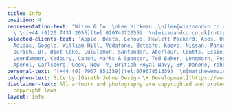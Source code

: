 ```yaml
---
title: Info
position: 4
representation-text: "Wizzo & Co  \nLee Hickman  \n[lee@wizzoandco.co.uk](mailto:lee@wizzoandco.co.uk)
  \ \n[+44 (0)20 7437 2055](tel:02074372055)  \n[wizzoandco.co.uk](http://www.wizzoandco.co.uk)"
selected-clients-text: 'Apple, Beats, Lenovo, Hewlett Packard, Asos, Unicef, Lynx,
  Adidas, Google, William Hill, Vodafone, Betsafe, Koovs, Nissan, Panasonic, Tui,
  Zurich, BT, Diet Coke, Lululemon, Santander, Aberlour, Coutts, Essie, Givenchy,
  Leerdammer, Cadbury, Canon, Marks & Spencer, Ted Baker, Longmorn, Pepsi, Selfridges,
  Aperol, Carlsberg, Geox, Now TV, British Royal Navy, BP, Danone, Yahoo, Lego, Microsoft. '
personal-text: "[+44 (0) 7967 851359](tel:07967851359)  \n[matthewemvintaylor@gmail.com](mailto:matthewemvintaylor@gmail.com)"
colophon-text: Site by [Gareth Johns Design \+ Development](https://www.garethjohnsdesign.com)
disclaimer-text: All artwork and photography are copyrighted and protected under international
  copyright laws.
layout: info
---
```


